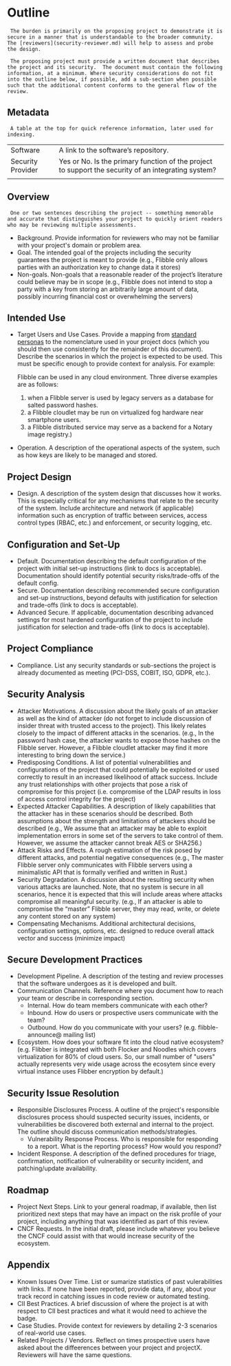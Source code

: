 # Outline

     The burden is primarily on the proposing project to demonstrate it is secure in a manner that is understandable to the broader community.  The [reviewers](security-reviewer.md) will help to assess and probe the design.

     The proposing project must provide a written document that describes the project and its security.  The document must contain the following information, at a minimum. Where security considerations do not fit into the outline below, if possible, add a sub-section when possible such that the additional content conforms to the general flow of the review.


## Metadata

     A table at the top for quick reference information, later used for indexing.

|   |  |
| -- | -- |
| Software | A link to the software’s repository.
| Security Provider | Yes or No. Is the primary function of the project to support the security of an integrating system?
|||

## Overview

     One or two sentences describing the project -- something memorable and accurate that distinguishes your project to quickly orient readers who may be reviewing multiple assessments.

* Background. Provide information for reviewers who may not be familiar with your project's domain or problem area.
* Goal. The intended goal of the projects including the security guarantees the project is meant to provide (e.g., Flibble only allows parties with an authorization key to change data it stores)
* Non-goals.  Non-goals that a reasonable reader of the project’s literature could believe may be in scope (e.g., Flibble does not intend to stop a party with a key from storing an arbitrarily large amount of data, possibly incurring financial cost or overwhelming the servers)

## Intended Use

* Target Users and Use Cases. Provide a mapping from [standard personas](../../usecases.md) to the nomenclature used in your project docs (which you should then use consistently
for the remainder of this document). Describe the scenarios in which the project is expected to be used. This must be specific enough to provide context for analysis. For example:

    Flibble can be used in any cloud environment.  Three diverse examples are as follows:
    1. when a Flibble server is used by legacy servers as a database for salted password hashes.
    2. a Flibble cloudlet may be run on virtualized fog hardware near smartphone users.
    3. a Flibble distributed service may serve as a backend for a Notary image registry.)

* Operation.  A description of the operational aspects of the system, such as how keys are likely to be managed and stored.

## Project Design

* Design.  A description of the system design that discusses how it works. This is especially critical for any mechanisms that relate to the security of the system.  Include architecture and network (if applicable) information such as encryption of traffic between services, access control types (RBAC, etc.) and enforcement, or security logging, etc.

## Configuration and Set-Up

* Default.  Documentation describing the default configuration of the project with initial set-up instructions (link to docs is acceptable). Documentation should identify potential security risks/trade-offs of the default config.
* Secure. Documentation describing recommended secure configuration and set-up instructions, beyond defaults with justification for selection and trade-offs (link to docs is acceptable).
* Advanced Secure. If applicable, documentation describing advanced settings for most hardened configuration of the project to include justification for selection and trade-offs (link to docs is acceptable).

## Project Compliance

* Compliance.  List any security standards or sub-sections the project is already documented as meeting (PCI-DSS, COBIT, ISO, GDPR, etc.).

## Security Analysis

* Attacker Motivations.  A discussion about the likely goals of an attacker as well as the kind of attacker (do not forget to include discussion of insider threat with trusted access to the project).  This likely relates closely to the impact of different attacks in the scenarios.  (e.g., In the password hash case, the attacker wants to expose those hashes on the Flibble server.  However, a Flibble cloudlet attacker may find it more interesting to bring down the service.)
* Predisposing Conditions. A list of potential vulnerabilities and configurations of the project that could potentially be exploited or used correctly to result in an increased likelihood of attack success. Include any trust relationships with other projects that pose a risk of compromise for this project (i.e. compromise of the LDAP results in loss of access control integrity for the project)
* Expected Attacker Capabilities.  A description of likely capabilities that the attacker has in these scenarios should be described.  Both assumptions about the strength and limitations of attackers should be described (e.g., We assume that an attacker may be able to exploit implementation errors in some set of the servers to take control of them.  However, we
assume the attacker cannot break AES or SHA256.)
* Attack Risks and Effects.  A rough estimation of the risk posed by different attacks, and potential negative consequences (e.g., The master Flibble server only communicates with Flibble servers using a minimalistic API that is formally verified and written in Rust.)
* Security Degradation.  A discussion about the resulting security when various attacks are launched.  Note, that no system is secure in all scenarios, hence it is expected that this will include areas where attacks compromise all meaningful security.  (e.g., If an attacker is able to compromise the “master” Flibble server, they may read, write, or delete any content stored on any system)
* Compensating Mechanisms.  Additional architectural decisions, configuration settings, options, etc. designed to reduce overall attack vector and success (minimize impact) 

## Secure Development Practices

* Development Pipeline.  A description of the testing and review processes that the software undergoes as it is developed and built.
* Communication Channels. Reference where you document how to reach your team or describe in corresponding section.
  * Internal. How do team members communicate with each other?
  * Inbound. How do users or prospective users communicate with the team?
  * Outbound. How do you communicate with your users? (e.g. flibble-announce@ mailing list)
* Ecosystem. How does your software fit into the cloud native ecosystem?  (e.g. Flibber is integrated with both Flocker and Noodles which covers virtualization for 80% of cloud users. So, our small number of "users" actually represents very wide usage across the ecosytem since every virtual instance uses Flibber
encryption by default.)

## Security Issue Resolution

* Responsible Disclosures Process. A outline of the project's responsible disclosures process should suspected security issues, incidents, or vulnerabilities be discovered both external and internal to the project. The outline should discuss communication methods/strategies.
  * Vulnerability Response Process. Who is responsible for responding to a report. What is the reporting process? How would you respond?
* Incident Response. A description of the defined procedures for triage, confirmation, notification of vulnerability or security incident, and patching/update availability.

## Roadmap

* Project Next Steps. Link to your general roadmap, if available, then list prioritized next steps that may have an impact on the risk profile of your project, including anything that was identified as part of this review.
* CNCF Requests. In the initial draft, please include whatever you believe the CNCF could assist with that would increase security of the ecosystem.

## Appendix

* Known Issues Over Time. List or sumarize statistics of past vulerabilities with links. If none have been reported, provide data, if any, about your track record in catching issues in code review or automated testing.
* CII Best Practices. A brief discussion of where the project is at with respect to CII best practices and what it would need to achieve the badge.
* Case Studies. Provide context for reviewers by detailing 2-3 scenarios of real-world use cases.
* Related Projects / Vendors. Reflect on times prospective users have asked about the diffeerences between your project and projectX. Reviewers will have
the same questions.
